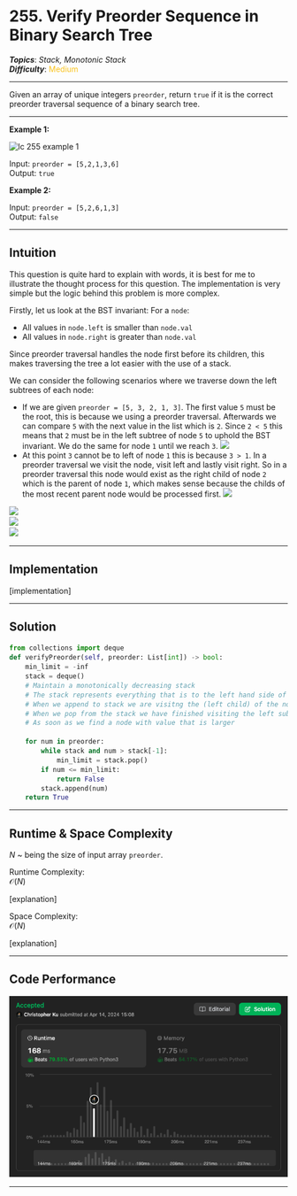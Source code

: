 # 255. Verify Preorder Sequence in Binary Search Tree
***Topics***: *Stack, Monotonic Stack*  
***Difficulty***: <span style="color: #fac31d;">Medium</span>
<!-- green: #46c6c2, yellow: #fac31d, red: #f8615c-->
---
Given an array of unique integers `preorder`, return `true` if it is the correct preorder traversal sequence of a binary search tree.

---
**Example 1:**  

![ lc 255 example 1 ](https://assets.leetcode.com/uploads/2021/03/12/preorder-tree.jpg)

Input: `preorder = [5,2,1,3,6]`  
Output: `true`  

**Example 2:**  

Input: `preorder = [5,2,6,1,3]`  
Output: `false`  

---
## Intuition
This question is quite hard to explain with words, it is best for me to illustrate the thought process for this question. The implementation is very simple but the logic behind this problem is more complex.

Firstly, let us look at the BST invariant:
For a `node`:
- All values in `node.left` is smaller than `node.val`
- All values in `node.right` is greater than `node.val`

Since preorder traversal handles the node first before its children, this makes traversing the tree a lot easier with the use of a stack.

We can consider the following scenarios where we traverse down the left subtrees of each node:

- If we are given `preorder = [5, 3, 2, 1, 3]`. The first value `5` must be the root, this is because we using a preorder traversal. Afterwards we can compare `5` with the next value in the list which is `2`. Since `2 < 5` this means that `2` must be in the left subtree of node `5` to uphold the BST invariant. We do the same for node `1` until we reach `3`.
![](https://assets.leetcode.com/static_assets/media/original_images/255/1.png)  
- At this point `3` cannot be to left of node `1` this is because `3 > 1`. In a preorder traversal we visit the node, visit left and lastly visit right. So in a preorder traversal this node would exist as the right child of node `2` which is the parent of node `1`, which makes sense because the childs of the most recent parent node would be processed first.
![](https://assets.leetcode.com/static_assets/media/original_images/255/2.png)  

![](https://assets.leetcode.com/static_assets/media/original_images/255/3.png)  
![](https://assets.leetcode.com/static_assets/media/original_images/255/4.png)  
![](https://assets.leetcode.com/static_assets/media/original_images/255/5.png)  

---
## Implementation
[implementation]

---
## Solution
```python
from collections import deque
def verifyPreorder(self, preorder: List[int]) -> bool:
    min_limit = -inf
    stack = deque()
    # Maintain a monotonically decreasing stack
    # The stack represents everything that is to the left hand side of the tree
    # When we append to stack we are visitng the (left child) of the node on top of the stack
    # When we pop from the stack we have finished visiting the left subtree of the popped node
    # As soon as we find a node with value that is larger

    for num in preorder:
        while stack and num > stack[-1]:
            min_limit = stack.pop()
        if num <= min_limit:
            return False
        stack.append(num)
    return True
```
---
## Runtime & Space Complexity
$N$ ~ being the size of input array `preorder`.  

Runtime Complexity:  
$\mathcal{O}(N)$

[explanation]

Space Complexity:  
$\mathcal{O}(N)$

[explanation]

---
## Code Performance
![255 code performance](../y_resources/code-performances/lc-255..png)

---